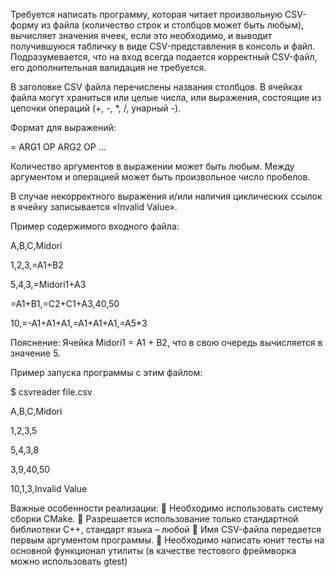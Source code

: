 Требуется написать программу, которая читает произвольную CSV-форму из файла (количество строк и столбцов может быть любым), вычисляет значения ячеек, если это необходимо, и выводит получившуюся табличку в виде CSV-представления в консоль и файл. Подразумевается, что на вход всегда подается корректный CSV-файл, его дополнительная валидация не требуется.

 

В заголовке CSV файла перечислены названия столбцов. В ячейках файла могут храниться или целые числа, или выражения, состоящие из цепочки операций (+, -, *, /, унарный -).

Формат для выражений:

= ARG1 OP ARG2 OP …

Количество аргументов в выражении может быть любым. Между аргументом и операцией может быть произвольное число пробелов.

 

В случае некорректного выражения и/или наличия циклических ссылок в ячейку записывается «Invalid Value».

Пример содержимого входного файла:

A,B,C,Midori

1,2,3,=A1+B2

5,4,3,=Midori1+A3

=A1+B1,=C2+C1+A3,40,50

10,=-A1+A1+A1,=A1+A1+A1,=A5*3

 

Пояснение:
Ячейка Midori1 = A1 + B2, что в свою очередь вычисляется в значение 5.

Пример запуска программы с этим файлом:

$ csvreader file.csv

A,B,C,Midori

1,2,3,5

5,4,3,8

3,9,40,50

10,1,3,Invalid Value

 

Важные особенности реализации:
 Необходимо использовать систему сборки CMake.
 Разрешается использование только стандартной библиотеки C++, стандарт языка – любой
 Имя CSV-файла передается первым аргументом программы.
 Необходимо написать юнит тесты на основной функционал утилиты (в качестве тестового фреймворка можно использовать gtest)
